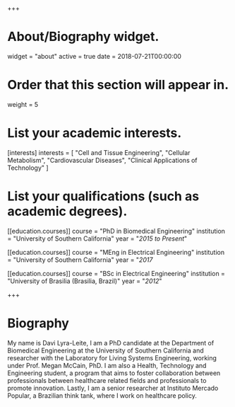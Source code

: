 +++
# About/Biography widget.
widget = "about"
active = true
date = 2018-07-21T00:00:00

# Order that this section will appear in.
weight = 5

# List your academic interests.
[interests]
  interests = [
    "Cell and Tissue Engineering",
    "Cellular Metabolism",
    "Cardiovascular Diseases",
    "Clinical Applications of Technology"
  ]

# List your qualifications (such as academic degrees).
[[education.courses]]
  course = "PhD in Biomedical Engineering"
  institution = "University of Southern California"
  year = "*2015 to Present*"

[[education.courses]]
  course = "MEng in Electrical Engineering"
  institution = "University of Southern California"
  year = "*2017*

[[education.courses]]
  course = "BSc in Electrical Engineering"
  institution = "University of Brasilia (Brasilia, Brazil)"
  year = "*2012*"
 
+++

# Biography

My name is Davi Lyra-Leite, I am a PhD candidate at the Department of Biomedical Engineering at the University of Southern California and researcher with the Laboratory for Living Systems Engineering, working under Prof. Megan McCain, PhD. I am also a Health, Technology and Engineering student, a program that aims to foster collaboration between professionals between healthcare related fields and professionals to promote innovation. Lastly, I am a senior researcher at Instituto Mercado Popular, a Brazilian think tank, where I work on healthcare policy.
